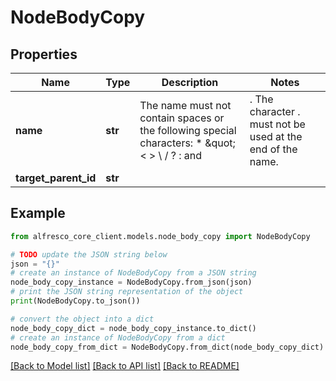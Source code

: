 # NodeBodyCopy


## Properties

Name | Type | Description | Notes
------------ | ------------- | ------------- | -------------
**name** | **str** | The name must not contain spaces or the following special characters: * \&quot; &lt; &gt; \\ / ? : and |. The character . must not be used at the end of the name.  | [optional] 
**target_parent_id** | **str** |  | 

## Example

```python
from alfresco_core_client.models.node_body_copy import NodeBodyCopy

# TODO update the JSON string below
json = "{}"
# create an instance of NodeBodyCopy from a JSON string
node_body_copy_instance = NodeBodyCopy.from_json(json)
# print the JSON string representation of the object
print(NodeBodyCopy.to_json())

# convert the object into a dict
node_body_copy_dict = node_body_copy_instance.to_dict()
# create an instance of NodeBodyCopy from a dict
node_body_copy_from_dict = NodeBodyCopy.from_dict(node_body_copy_dict)
```
[[Back to Model list]](../README.md#documentation-for-models) [[Back to API list]](../README.md#documentation-for-api-endpoints) [[Back to README]](../README.md)


